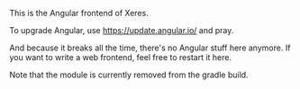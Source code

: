 This is the Angular frontend of Xeres.

To upgrade Angular, use https://update.angular.io/ and pray.

And because it breaks all the time, there's no Angular stuff here anymore.
If you want to write a web frontend, feel free to restart it here.

Note that the module is currently removed from the gradle build.
